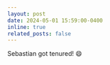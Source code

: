 ```yaml
---
layout: post
date: 2024-05-01 15:59:00-0400
inline: true
related_posts: false
---
```


Sebastian got tenured! :smile:
